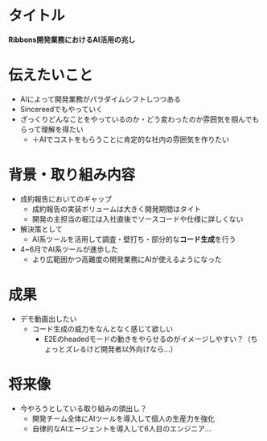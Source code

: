 # タイトル

**Ribbons開発業務におけるAI活用の兆し**

# 伝えたいこと

- AIによって開発業務がパラダイムシフトしつつある
- Sincereedでもやっていく
- ざっくりどんなことをやっているのか・どう変わったのか雰囲気を掴んでもらって理解を得たい
    - ＋AIでコストをもらうことに肯定的な社内の雰囲気を作りたい

# 背景・取り組み内容
- 成約報告においてのギャップ
    - 成約報告の実装ボリュームは大きく開発期間はタイト
    - 開発の主担当の堀江は入社直後でソースコードや仕様に詳しくない
- 解決策として
    - AI系ツールを活用して調査・壁打ち・部分的な**コード生成**を行う
- 4~6月でAI系ツールが進歩した
    - より広範囲かつ高難度の開発業務にAIが使えるようになった

# 成果
- デモ動画出したい
    - コード生成の威力をなんとなく感じて欲しい
        - E2Eのheadedモードの動きをやらせるのがイメージしやすい？（ちょっとズレるけど開発者以外向けなら…）

# 将来像
- 今やろうとしている取り組みの頭出し？
    - 開発チーム全体にAIツールを導入して個人の生産力を強化
    - 自律的なAIエージェントを導入して6人目のエンジニア…
